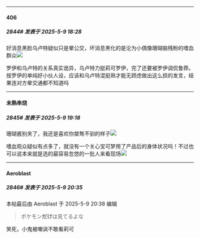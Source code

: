 ﻿
*****

####  406  
##### 2844#       发表于 2025-5-9 18:28

好消息黑脸乌卢特疑似只是晕公交，坏消息黑化的是沦为小偶像珊瑚脑残粉的嗜血群众<img src="https://static.stage1st.com/image/smiley/face2017/066.png" referrerpolicy="no-referrer">

罗伊和乌卢特的关系真实诡异，乌卢特力挺莉可罗伊，完了还要被罗伊调侃鲁莽。按罗伊的单纯好小伙人设，应该和乌卢特混挺熟才能无顾虑做出这么损的发言，结果连对方晕交通都不知道吗


*****

####  未熟串烧  
##### 2845#       发表于 2025-5-9 19:18

珊瑚酱别夹了，我还是喜欢你桀骜不驯的样子<img src="https://static.stage1st.com/image/smiley/face2017/211.gif" referrerpolicy="no-referrer">

嗜血观众疑似有点多了，就没有一个关心宝可梦用了产品后的身体状况吗！不过也可以说本来就是选的最容易忽悠的一批人来看现场<img src="https://static.stage1st.com/image/smiley/face2017/068.png" referrerpolicy="no-referrer">


*****

####  Aeroblast  
##### 2846#       发表于 2025-5-9 20:35

 本帖最后由 Aeroblast 于 2025-5-9 20:38 编辑 
<blockquote>ポケモン<strong>だけ</strong>は見てるよな</blockquote>
笑死，小鬼被嘲讽不敢看莉可


